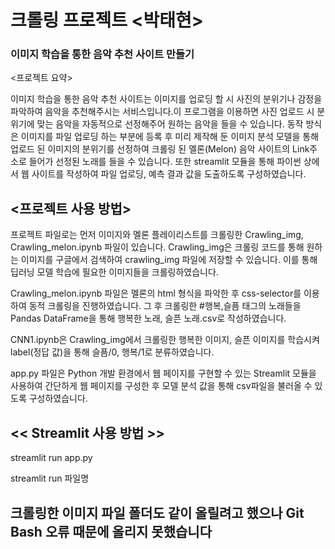 # 크롤링 프로젝트 <박태현>

### 이미지 학습을 통한 음악 추천 사이트 만들기 ###

<프로젝트 요약> 

이미지 학습을 통한 음악 추천 사이트는 이미지를 업로딩 할 시 사진의 분위기나 감정을 파악하여 음악을 추천해주시는 서비스입니다.이 프로그램을 이용하면 사진 업로드 시 분위기에 맞는 음악을 자동적으로 선정해주어 원하는 음악을 들을 수 있습니다. 동작 방식은 이미지를 파일 업로딩 하는 부분에 등록 후 미리 제작해 둔 이미지 분석 모델을 통해 업로드 된 이미지의 분위기를 선정하여 크롤링 된 멜론(Melon) 음악 사이트의 Link주소로 들어가 선정된 노래를 들을 수 있습니다. 또한 streamlit 모듈을 통해 파이썬 상에서 웹 사이트를 작성하여 파일 업로딩, 예측 결과 값을 도출하도록 구성하였습니다.

## <프로젝트 사용 방법>

프로젝트 파일로는 먼저 이미지와 멜론 플레이리스트를 크롤링한 Crawling_img, Crawling_melon.ipynb 파일이 있습니다. Crawling_img은 크롤링 코드를 통해 원하는 이미지를 구글에서 검색하여
crawling_img 파일에 저장할 수 있습니다. 이를 통해 딥러닝 모델 학습에 필요한 이미지들을 크롤링하였습니다. 


Crawling_melon.ipynb 파일은 멜론의 html 형식을 파악한 후 css-selector를 이용하여 동적 크롤링을 진행하였습니다. 그 후 크롤링한 #행복,슬픔 태그의 노래들을 Pandas DataFrame을 통해 행복한 노래, 슬픈 노래.csv로 작성하였습니다. 


CNN1.ipynb은 Crawling_img에서 크롤링한 행복한 이미지, 슬픈 이미지를 학습시켜 label(정답 값)을 통해 슬픔/0, 행복/1로 분류하였습니다.


app.py 파일은 Python 개발 환경에서 웹 페이지를 구현할 수 있는 Streamlit 모듈을 사용하여 간단하게 웹 페이지를 구성한 후 모델 분석 값을 통해 csv파일을 불러올 수 있도록 구성하였습니다.

## << Streamlit 사용 방법 >>
streamlit run app.py

streamlit run 파일명


## 크롤링한 이미지 파일 폴더도 같이 올릴려고 했으나 Git Bash 오류 때문에 올리지 못했습니다
